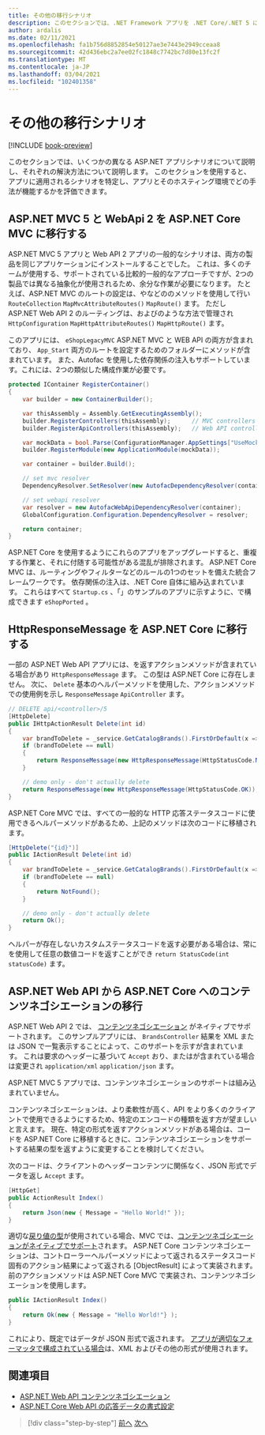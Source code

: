 ```yaml
---
title: その他の移行シナリオ
description: このセクションでは、.NET Framework アプリを .NET Core/.NET 5 にアップグレードするためのその他の移行シナリオと手法について説明します。
author: ardalis
ms.date: 02/11/2021
ms.openlocfilehash: fa1b756d8852854e50127ae3e7443e2949cceaa8
ms.sourcegitcommit: 42d436ebc2a7ee02fc1848c7742bc7d80e13fc2f
ms.translationtype: MT
ms.contentlocale: ja-JP
ms.lasthandoff: 03/04/2021
ms.locfileid: "102401358"
---
```

# <a name="more-migration-scenarios"></a>その他の移行シナリオ

[!INCLUDE [book-preview](../../../includes/book-preview.md)]

このセクションでは、いくつかの異なる ASP.NET アプリシナリオについて説明し、それぞれの解決方法について説明します。 このセクションを使用すると、アプリに適用されるシナリオを特定し、アプリとそのホスティング環境でどの手法が機能するかを評価できます。

## <a name="migrate-aspnet-mvc-5-and-webapi-2-to-aspnet-core-mvc"></a>ASP.NET MVC 5 と WebApi 2 を ASP.NET Core MVC に移行する

ASP.NET MVC 5 アプリと Web API 2 アプリの一般的なシナリオは、両方の製品を同じアプリケーションにインストールすることでした。 これは、多くのチームが使用する、サポートされている比較的一般的なアプローチですが、2つの製品では異なる抽象化が使用されるため、余分な作業が必要になります。 たとえば、ASP.NET MVC のルートの設定は、やなどののメソッドを使用して行い `RouteCollection` `MapMvcAttributeRoutes()` `MapRoute()` ます。 ただし ASP.NET Web API 2 のルーティングは、およびのような方法で管理され `HttpConfiguration` `MapHttpAttributeRoutes()` `MapHttpRoute()` ます。

このアプリには、 `eShopLegacyMVC` ASP.NET MVC と WEB API の両方が含まれており、 `App_Start` 両方のルートを設定するためのフォルダーにメソッドが含まれています。 また、Autofac を使用した依存関係の注入もサポートしています。これには、2つの類似した構成作業が必要です。

```csharp
protected IContainer RegisterContainer()
{
    var builder = new ContainerBuilder();

    var thisAssembly = Assembly.GetExecutingAssembly();
    builder.RegisterControllers(thisAssembly);      // MVC controllers
    builder.RegisterApiControllers(thisAssembly);   // Web API controllers

    var mockData = bool.Parse(ConfigurationManager.AppSettings["UseMockData"]);
    builder.RegisterModule(new ApplicationModule(mockData));

    var container = builder.Build();

    // set mvc resolver
    DependencyResolver.SetResolver(new AutofacDependencyResolver(container));

    // set webapi resolver
    var resolver = new AutofacWebApiDependencyResolver(container);
    GlobalConfiguration.Configuration.DependencyResolver = resolver;

    return container;
}
```

ASP.NET Core を使用するようにこれらのアプリをアップグレードすると、重複する作業と、それに付随する可能性がある混乱が排除されます。 ASP.NET Core MVC は、ルーティングやフィルターなどのルールの1つのセットを備えた統合フレームワークです。 依存関係の注入は、.NET Core 自体に組み込まれています。 これらはすべて `Startup.cs` 、「」のサンプルのアプリに示すように、で構成できます `eShopPorted` 。

## <a name="migrate-httpresponsemessage-to-aspnet-core"></a>HttpResponseMessage を ASP.NET Core に移行する

一部の ASP.NET Web API アプリには、を返すアクションメソッドが含まれている場合があり `HttpResponseMessage` ます。 この型は ASP.NET Core に存在しません。 次に、 `Delete` 基本のヘルパーメソッドを使用した、アクションメソッドでの使用例を示し `ResponseMessage` `ApiController` ます。

```csharp
// DELETE api/<controller>/5
[HttpDelete]
public IHttpActionResult Delete(int id)
{
    var brandToDelete = _service.GetCatalogBrands().FirstOrDefault(x => x.Id == id);
    if (brandToDelete == null)
    {
        return ResponseMessage(new HttpResponseMessage(HttpStatusCode.NotFound));
    }

    // demo only - don't actually delete
    return ResponseMessage(new HttpResponseMessage(HttpStatusCode.OK));
}
```

ASP.NET Core MVC では、すべての一般的な HTTP 応答ステータスコードに使用できるヘルパーメソッドがあるため、上記のメソッドは次のコードに移植されます。

```csharp
[HttpDelete("{id}")]
public IActionResult Delete(int id)
{
    var brandToDelete = _service.GetCatalogBrands().FirstOrDefault(x => x.Id == id);
    if (brandToDelete == null)
    {
        return NotFound();
    }

    // demo only - don't actually delete
    return Ok();
}
```

ヘルパーが存在しないカスタムステータスコードを返す必要がある場合は、常にを使用して任意の数値コードを返すことができ `return StatusCode(int statusCode)` ます。

## <a name="migrate-content-negotiation-from-aspnet-web-api-to-aspnet-core"></a>ASP.NET Web API から ASP.NET Core へのコンテンツネゴシエーションの移行

ASP.NET Web API 2 では、 [コンテンツネゴシエーション](/aspnet/web-api/overview/formats-and-model-binding/content-negotiation) がネイティブでサポートされます。 このサンプルアプリには、 `BrandsController` 結果を XML または JSON で一覧表示することによって、このサポートを示すが含まれています。 これは要求のヘッダーに基づいて `Accept` おり、またはが含まれている場合は変更され `application/xml` `application/json` ます。

ASP.NET MVC 5 アプリでは、コンテンツネゴシエーションのサポートは組み込まれていません。

コンテンツネゴシエーションは、より柔軟性が高く、API をより多くのクライアントで使用できるようにするため、特定のエンコードの種類を返す方が望ましいと言えます。 現在、特定の形式を返すアクションメソッドがある場合は、コードを ASP.NET Core に移植するときに、コンテンツネゴシエーションをサポートする結果の型を返すように変更することを検討してください。

次のコードは、クライアントのヘッダーコンテンツに関係なく、JSON 形式でデータを返し `Accept` ます。

```csharp
[HttpGet]
public ActionResult Index()
{
    return Json(new { Message = "Hello World!" });
}
```

適切な[戻り値の型](/aspnet/core/web-api/action-return-types)が使用されている場合、MVC では、[コンテンツネゴシエーションがネイティブでサポート](/aspnet/core/web-api/advanced/formatting)されます。 ASP.NET Core コンテンツネゴシエーションは、コントローラーヘルパーメソッドによって返されるステータスコード固有のアクション結果によって返される [ObjectResult] によって実装されます。 前のアクションメソッドは ASP.NET Core MVC で実装され、コンテンツネゴシエーションを使用します。

```csharp
public IActionResult Index()
{
    return Ok(new { Message = "Hello World!"} );
}
```

これにより、既定ではデータが JSON 形式で返されます。 [アプリが適切なフォーマッタで構成されている場合](/aspnet/core/web-api/advanced/formatting)は、XML およびその他の形式が使用されます。

## <a name="references"></a>関連項目

- [ASP.NET Web API コンテンツネゴシエーション](/aspnet/web-api/overview/formats-and-model-binding/content-negotiation)
- [ASP.NET Core Web API の応答データの書式設定](/aspnet/core/web-api/advanced/formatting)

>[!div class="step-by-step"]
>[前へ](example-migration-eshop.md)
>[次へ](deployment-scenarios.md)
